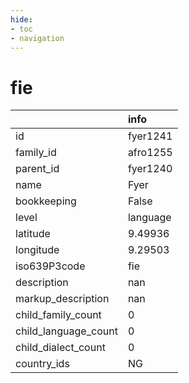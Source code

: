 ```yaml
---
hide:
- toc
- navigation
---
```

# fie
|                      | info     |
|:---------------------|:---------|
| id                   | fyer1241 |
| family_id            | afro1255 |
| parent_id            | fyer1240 |
| name                 | Fyer     |
| bookkeeping          | False    |
| level                | language |
| latitude             | 9.49936  |
| longitude            | 9.29503  |
| iso639P3code         | fie      |
| description          | nan      |
| markup_description   | nan      |
| child_family_count   | 0        |
| child_language_count | 0        |
| child_dialect_count  | 0        |
| country_ids          | NG       |